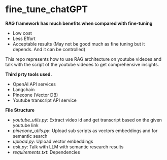 # fine_tune_chatGPT

**RAG framework has much benefits when compared with fine-tuning**
  - Low cost
  - Less Effort
  - Acceptable results (May not be good much as fine tuning but it depends. And it can be controlled)

This repo represents how to use RAG architecture on youtube videoes and talk with the script of the youtube videoes to get comprehensive insights.<br>

**Third prty tools used.**
  - OpenAI API services
  - Langchain
  - Pinecone (Vector DB)
  - Youtube transcript API service

**File Structure**
  - *youtube_utils.py*: Extract video id and get transcript based on the given youtube link
  - *pinecone_utils.py*: Upload sub scripts as vectors embeddings and for semantic search
  - *upload.py*: Upload vector embeddings
  - *ask.py*: Talk with LLM with semantic research results
  - *requirements.txt*: Dependencies


